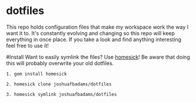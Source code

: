 dotfiles
========
This repo holds configuration files that make my workspace work the way I want it to. It's constantly evolving and changing so this repo will keep everything in once place. If you take a look and find anything interesting feel free to use it!

#Install
Want to easily symlink the files? Use [homesick](https://github.com/technicalpickles/homesick)! Be aware that doing this will probably overwrite your old dotfiles.

    1. gem install homesick

    2. homesick clone joshuafbadams/dotfiles

    3. homesick symlink joshuafbadams/dotfiles
